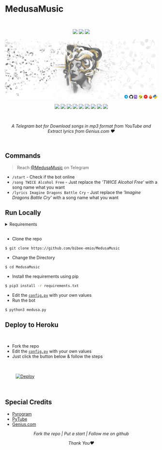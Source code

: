 # MedusaMusic

<br>

<p align="center">
<img src="https://img.shields.io/github/forks/bibee-emio/medusamusic?style=social">
<img src="https://img.shields.io/github/stars/bibee-emio/medusamusic?style=social">
<img src="https://img.shields.io/github/watchers/bibee-emio/medusamusic?style=social">
</p>
<p align="center">
<img src="src/banner.png">
</p>

<p align="center"> 
<img src="https://img.shields.io/badge/License-GPLv3-blue.svg"> 
<img src="https://img.shields.io/badge/version-v2.3.1-important">
<img src="https://img.shields.io/pypi/pyversions/pyrogram?color=yellow">
<img src="https://img.shields.io/github/languages/count/bibee-emio/medusamusic">
<img src="https://img.shields.io/github/languages/code-size/bibee-emio/medusamusic">
<img src="https://img.shields.io/github/issues-raw/bibee-emio/medusamusic">
<img src="https://img.shields.io/github/issues-pr/bibee-emio/medusamusic">
<img src="https://badgen.net/github/contributors/bibee-emio/medusamusic?color=green">  
<img src="https://img.shields.io/github/last-commit/bibee-emio/medusamusic?color=blue">
</p>
<br>

<p align="center"><i>A Telegram bot for Download songs in mp3 format from YouTube and Extract lyrics from Genius.com ❤️</i></p>

<br>

## Commands 

> Reach [@MedusaMusic](https://t.me/MedusaMousikibot) on Telegram

- `/start` - Check if the bot online
- `/song TWICE Alcohol Free` - Just replace the _'TWICE Alcohol Free'_ with a song name what you want
- `/lyrics Imagine Dragons Battle Cry` - Just replace the _'Imagine Dragons Battle Cry'_ with a song name what you want

## Run Locally

<details>
<summary>Requirements</summary>

- Python 3.8+
- FFmpeg
- Git Bash
- Your Telegam API Hash & ID
- Bot Token

</details>

<br>

- Clone the repo
```sh
$ git clone https://github.com/bibee-emio/MedusaMusic
```
- Change the Directory
```sh
$ cd MedusaMusic
```
- Install the requirements using pip
```sh
$ pip3 install -r requirements.txt
```
- Edit the [`config.py`](config.py) with your own values
- Run the bot
```sh
$ python3 medusa.py
```

## Deploy to Heroku

<br>

- Fork the repo
- Edit the [`config.py`](config.py) with your own values
- Just click the button below & follow the steps

<a href="https://heroku.com/deploy?template=https://github.com/bibee-emio/medusamusic">
  <img src="https://www.herokucdn.com/deploy/button.svg" alt="Deploy"
  style="padding:35px">
</a>

## Special Credits

- [Pyrogram](https://github.com/pyrogram/pyrogram)
- [PyTube](https://github.com/pytube)
- [Genius.com](https://genius.com)


<p align="center"><i>Fork the repo | Put a start | Follow me on github</i></p>
<p align="center"><i>Thank You❤️</i></p>
